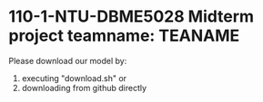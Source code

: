 # 110-1-NTU-DBME5028 Midterm project  teamname: TEANAME
Please download our model by:
1. executing "download.sh" or
2. downloading from github directly

